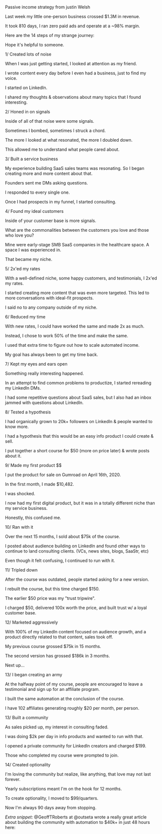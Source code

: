 Passive income strategy from justin Welsh

Last week my little one-person business crossed $1.3M in revenue.

It took 810 days, I ran zero paid ads and operate at a ~98% margin.

Here are the 14 steps of my strange journey:

Hope it's helpful to someone.


1/ Created lots of noise

When I was just getting started, I looked at attention as my friend.

I wrote content every day before I even had a business, just to find my voice.

I started on LinkedIn.

I shared my thoughts & observations about many topics that I found interesting.

2/ Honed in on signals

Inside of all of that noise were some signals.

Sometimes I bombed, sometimes I struck a chord.

The more I looked at what resonated, the more I doubled down. 

This allowed me to understand what people cared about.

3/ Built a service business

My experience building SaaS sales teams was resonating. So I began creating more and more content about that.

Founders sent me DMs asking questions. 

I responded to every single one.

Once I had prospects in my funnel, I started consulting.

4/ Found my ideal customers

Inside of your customer base is more signals.

What are the commonalities between the customers you love and those who love you?

Mine were early-stage SMB SaaS companies in the healthcare space. A space I was experienced in.

That became my niche.

5/ 2x'ed my rates

With a well-defined niche, some happy customers, and testimonials, I 2x'ed my rates.

I started creating more content that was even more targeted. This led to more conversations with ideal-fit prospects.

I said no to any company outside of my niche.

6/ Reduced my time

With new rates, I could have worked the same and made 2x as much. 

Instead, I chose to work 50% of the time and make the same.

I used that extra time to figure out how to scale automated income.

My goal has always been to get my time back.


7/ Kept my eyes and ears open

Something really interesting happened.

In an attempt to find common problems to productize, I started rereading my LinkedIn DMs.

I had some repetitive questions about SaaS sales, but I also had an inbox jammed with questions about LinkedIn.

8/ Tested a hypothesis

I had organically grown to 20k+ followers on LinkedIn & people wanted to know more.

I had a hypothesis that this would be an easy info product I could create & sell.

I put together a short course for $50 (more on price later) & wrote posts about it.

9/ Made my first product $$

I put the product for sale on Gumroad on April 16th, 2020. 

In the first month, I made $10,482. 

I was shocked.

I now had my first digital product, but it was in a totally different niche than my service business.

Honestly, this confused me.

10/ Ran with it

Over the next 15 months, I sold about $75k of the course.

I posted about audience building on LinkedIn and found other ways to continue to land consulting clients. (VCs, news sites, blogs, SaaStr, etc)

Even though it felt confusing, I continued to run with it.

11/ Tripled down

After the course was outdated, people started asking for a new version.

I rebuilt the course, but this time charged $150.

The earlier $50 price was my "trust tripwire".

I charged $50, delivered 100x worth the price, and built trust w/ a loyal customer base.


12/ Marketed aggressively

With 100% of my LinkedIn content focused on audience growth, and a product directly related to that content, sales took off.

My previous course grossed $75k in 15 months.

The second version has grossed $186k in 3 months.

Next up...

13/ I began creating an army

At the halfway point of my course, people are encouraged to leave a testimonial and sign up for an affiliate program.

I built the same automation at the conclusion of the course.

I have 102 affiliates generating roughly $20 per month, per person.

13/ Built a community

As sales picked up, my interest in consulting faded.

I was doing $2k per day in info products and wanted to run with that.

I opened a private community for LinkedIn creators and charged $199. 

Those who completed my course were prompted to join.

14/ Created optionality

I'm loving the community but realize, like anything, that love may not last forever.

Yearly subscriptions meant I'm on the hook for 12 months.

To create optionality, I moved to $99/quarters.

Now I'm always 90 days away from stopping.


*Extra snippet:* 
@GeoffTRoberts
  at 
@outseta
 wrote a really great article about building the community with automation to $40k+ in just 48 hours here:


